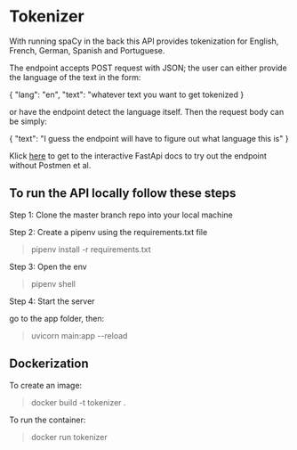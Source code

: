 # Tokenizer

With running spaCy in the back this API provides tokenization for English, French, German, Spanish and Portuguese. 

The endpoint accepts POST request with JSON; the user can either provide the language of the text in the form:

{ 
"lang": "en",
"text": "whatever text you want to get tokenized
}


or have the endpoint detect the language itself. Then the request body can be simply:

{
"text": "I guess the endpoint will have to figure out what language this is"
}


Klick [here](https://apps.apple.com/us/app/testflight/id899247664) to get to the interactive FastApi docs to try out the endpoint without Postmen et al. 

## To run the API locally follow these steps

Step 1: Clone the master branch repo into your local machine

Step 2: Create a pipenv using the requirements.txt file

> pipenv install -r requirements.txt

Step 3: Open the env

> pipenv shell

Step 4: Start the server

go to the app folder, then: 

> uvicorn main:app --reload

## Dockerization 

To create an image:

> docker build -t tokenizer .

To run the container:

> docker run tokenizer











